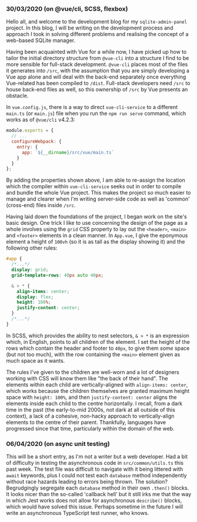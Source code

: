 ### 30/03/2020 (on @vue/cli, SCSS, flexbox)

Hello all, and welcome to the development blog for my `sqlite-admin-panel` project. In this blog, I will be writing on the development process and approach I took in solving different problems and realising the concept of a web-based SQLite manager.

Having been acquainted with Vue for a while now, I have picked up how to tailor the initial directory structure from `@vue-cli` into a structure I find to be more sensible for full-stack development. `@vue-cli` places most of the files it generates into `/src`, with the assumption that you are simply developing a Vue app alone and will deal with the back-end separately once everything Vue-related has been compiled to `/dist`. Full-stack developers need `/src` to house back-end files as well, so this ownership of `/src` by Vue presents an obstacle.

In `vue.config.js`, there is a way to direct `vue-cli-service` to a different `main.ts` (or `main.js`) file when you run the `npm run serve` command, which works as of `@vue/cli` v4.2.3:

```js
module.exports = {
  // ...
  configureWebpack: {
    entry: {
      app: `${__dirname}/src/vue/main.ts`
    }
  }
};
```

By adding the properties shown above, I am able to re-assign the location which the compiler within `vue-cli-service` seeks out in order to compile and bundle the whole Vue project. This makes the project _so_ much easier to manage and clearer when I'm writing server-side code as well as 'common' (cross-end) files inside `/src`.

Having laid down the foundations of the project, I began work on the site's basic design. One trick I like to use concerning the design of the page as a whole involves using the `grid` CSS property to lay out the `<header>`, `<main>` and `<footer>` elements in a clean manner. In `App.vue`, I give the eponymous element a height of `100vh` (so it is as tall as the display showing it) and the following other rules:

```scss
#app {
  /*...*/
  display: grid;
  grid-template-rows: 40px auto 40px;

  & > * {
    align-items: center;
    display: flex;
    height: 100%;
    justify-content: center;
  }
  /*...*/
}
```

In SCSS, which provides the ability to nest selectors, `& > *` is an expression which, in English, points to all children of the element. I set the height of the rows which contain the header and footer to `40px`, to give them _some_ space (but not too much), with the row containing the `<main>` element given as much space as it wants.

The rules I've given to the children are well-worn and a lot of designers working with CSS will know them like "the back of their hand". The elements within each child are vertically-aligned with `align-items: center`, which works because the children themselves are granted maximum height space with `height: 100%`, and then `justify-content: center` aligns the elements inside each child to the centre horizontally. I recall, from a dark time in the past (the early-to-mid 2000s, not dark at all outside of this context), a lack of a cohesive, non-hacky approach to vertically-align elements to the centre of their parent. Thankfully, languages have progressed since that time, particularly within the domain of the web.

### 06/04/2020 (on async unit testing)

This will be a short entry, as I'm not a writer but a web developer. Had a bit of difficulty in testing the asynchronous code in `src/common/utils.ts` this past week. The test file was difficult to navigate with it being littered with `await` keywords, plus I could not test each `database` method independently without race hazards leading to errors being thrown. The solution? Begrudgingly segregate each `database` method in their own `.then()` blocks. It looks nicer than the so-called 'callback hell' but it still irks me that the way in which Jest works does not allow for asynchronous `describe()` blocks, which would have solved this issue. Perhaps sometime in the future I will write an asynchronous TypeScript test runner, who knows.
